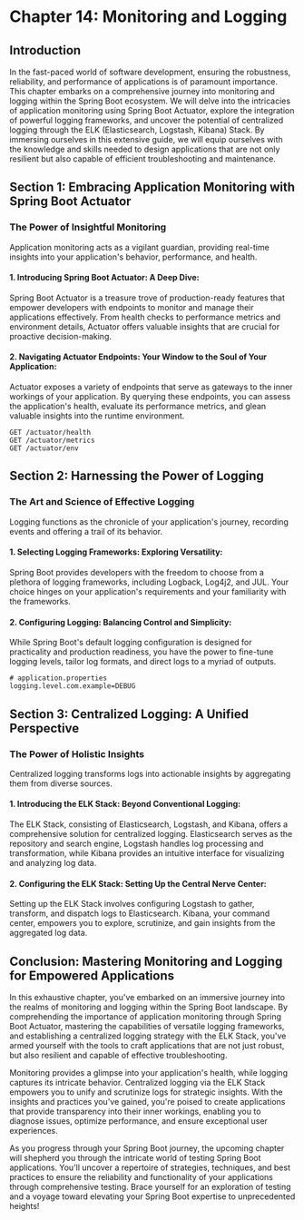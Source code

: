 # Chapter 14: Monitoring and Logging

## Introduction

In the fast-paced world of software development, ensuring the robustness, reliability, and performance of applications is of paramount importance. This chapter embarks on a comprehensive journey into monitoring and logging within the Spring Boot ecosystem. We will delve into the intricacies of application monitoring using Spring Boot Actuator, explore the integration of powerful logging frameworks, and uncover the potential of centralized logging through the ELK (Elasticsearch, Logstash, Kibana) Stack. By immersing ourselves in this extensive guide, we will equip ourselves with the knowledge and skills needed to design applications that are not only resilient but also capable of efficient troubleshooting and maintenance.

## **Section 1:** Embracing Application Monitoring with Spring Boot Actuator

### The Power of Insightful Monitoring

Application monitoring acts as a vigilant guardian, providing real-time insights into your application's behavior, performance, and health.

#### **1. Introducing Spring Boot Actuator: A Deep Dive:**

Spring Boot Actuator is a treasure trove of production-ready features that empower developers with endpoints to monitor and manage their applications effectively. From health checks to performance metrics and environment details, Actuator offers valuable insights that are crucial for proactive decision-making.

#### **2. Navigating Actuator Endpoints: Your Window to the Soul of Your Application:**

Actuator exposes a variety of endpoints that serve as gateways to the inner workings of your application. By querying these endpoints, you can assess the application's health, evaluate its performance metrics, and glean valuable insights into the runtime environment.

```shell
GET /actuator/health
GET /actuator/metrics
GET /actuator/env
```

## **Section 2:** Harnessing the Power of Logging

### The Art and Science of Effective Logging

Logging functions as the chronicle of your application's journey, recording events and offering a trail of its behavior.

#### **1. Selecting Logging Frameworks: Exploring Versatility:**

Spring Boot provides developers with the freedom to choose from a plethora of logging frameworks, including Logback, Log4j2, and JUL. Your choice hinges on your application's requirements and your familiarity with the frameworks.

#### **2. Configuring Logging: Balancing Control and Simplicity:**

While Spring Boot's default logging configuration is designed for practicality and production readiness, you have the power to fine-tune logging levels, tailor log formats, and direct logs to a myriad of outputs.

```properties
# application.properties
logging.level.com.example=DEBUG
```

## **Section 3:** Centralized Logging: A Unified Perspective

### The Power of Holistic Insights

Centralized logging transforms logs into actionable insights by aggregating them from diverse sources.

#### **1. Introducing the ELK Stack: Beyond Conventional Logging:**

The ELK Stack, consisting of Elasticsearch, Logstash, and Kibana, offers a comprehensive solution for centralized logging. Elasticsearch serves as the repository and search engine, Logstash handles log processing and transformation, while Kibana provides an intuitive interface for visualizing and analyzing log data.

#### **2. Configuring the ELK Stack: Setting Up the Central Nerve Center:**

Setting up the ELK Stack involves configuring Logstash to gather, transform, and dispatch logs to Elasticsearch. Kibana, your command center, empowers you to explore, scrutinize, and gain insights from the aggregated log data.

## Conclusion: Mastering Monitoring and Logging for Empowered Applications

In this exhaustive chapter, you've embarked on an immersive journey into the realms of monitoring and logging within the Spring Boot landscape. By comprehending the importance of application monitoring through Spring Boot Actuator, mastering the capabilities of versatile logging frameworks, and establishing a centralized logging strategy with the ELK Stack, you've armed yourself with the tools to craft applications that are not just robust, but also resilient and capable of effective troubleshooting.

Monitoring provides a glimpse into your application's health, while logging captures its intricate behavior. Centralized logging via the ELK Stack empowers you to unify and scrutinize logs for strategic insights. With the insights and practices you've gained, you're poised to create applications that provide transparency into their inner workings, enabling you to diagnose issues, optimize performance, and ensure exceptional user experiences.

As you progress through your Spring Boot journey, the upcoming chapter will shepherd you through the intricate world of testing Spring Boot applications. You'll uncover a repertoire of strategies, techniques, and best practices to ensure the reliability and functionality of your applications through comprehensive testing. Brace yourself for an exploration of testing and a voyage toward elevating your Spring Boot expertise to unprecedented heights!